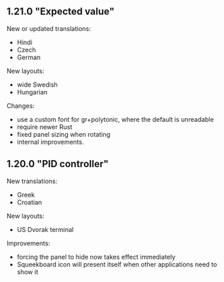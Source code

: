 1.21.0 "Expected value"
------------------

New or updated translations:
- Hindi
- Czech
- German

New layouts:
- wide Swedish
- Hungarian

Changes:
- use a custom font for gr+polytonic, where the default is unreadable
- require newer Rust
- fixed panel sizing when rotating
- internal improvements.

1.20.0 "PID controller"
------------------

New translations:
- Greek
- Croatian

New layouts:
- US Dvorak terminal

Improvements:
- forcing the panel to hide now takes effect immediately
- Squeekboard icon will present itself when other applications need to show it
